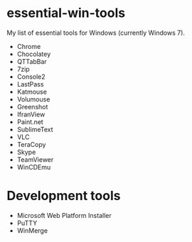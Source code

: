 # essential-win-tools

My list of essential tools for Windows (currently Windows 7).

* Chrome
* Chocolatey
* QTTabBar
* 7zip
* Console2
* LastPass
* Katmouse 
* Volumouse
* Greenshot
* IfranView
* Paint.net
* SublimeText
* VLC
* TeraCopy
* Skype
* TeamViewer
* WinCDEmu

# Development tools

* Microsoft Web Platform Installer
* PuTTY
* WinMerge